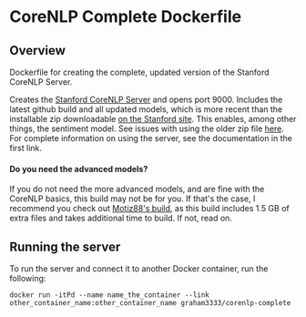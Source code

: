 # CoreNLP Complete Dockerfile

## Overview
Dockerfile for creating the complete, updated version of the Stanford CoreNLP Server. 

Creates the [Stanford CoreNLP Server](http://stanfordnlp.github.io/CoreNLP/corenlp-server.html) and opens port 9000. Includes the latest github build and all updated models, which is more recent than the installable zip downloadable [on the Stanford site](http://stanfordnlp.github.io/CoreNLP/corenlp-server.html). This enables, among other things, the sentiment model. See issues with using the older zip file [here](https://github.com/stanfordnlp/CoreNLP/issues/170). For complete information on using the server, see the documentation in the first link.

#### Do you need the advanced models?
If you do not need the more advanced models, and are fine with the CoreNLP basics, this build may not be for you. If that's the case, I recommend you check out [Motiz88's build](https://github.com/motiz88/corenlp-docker), as this build includes 1.5 GB of extra files and takes additional time to build. If not, read on.

## Running the server
To run the server and connect it to another Docker container, run the following:

```
docker run -itPd --name name_the_container --link other_container_name:other_container_name graham3333/corenlp-complete
```